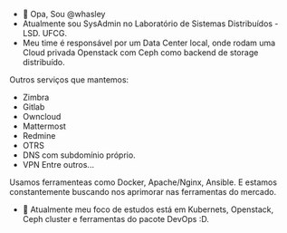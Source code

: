 - 👋 Opa, Sou @whasley
- Atualmente sou SysAdmin no Laboratório de Sistemas Distribuídos - LSD. UFCG.
- Meu time é responsável por um Data Center local, onde rodam uma Cloud privada Openstack com Ceph como backend de storage distribuído.

Outros serviços que mantemos:
- Zimbra
- Gitlab
- Owncloud
- Mattermost
- Redmine
- OTRS
- DNS com subdomínio próprio.
- VPN
Entre outros...

Usamos ferramenteas como Docker, Apache/Nginx, Ansible. E estamos constantemente buscando nos aprimorar nas ferramentas do mercado.

- 💞️ Atualmente meu foco de estudos está em Kubernets, Openstack, Ceph cluster e ferramentas do pacote DevOps :D.

<!---
whasley/whasley is a ✨ special ✨ repository because its `README.md` (this file) appears on your GitHub profile.
You can click the Preview link to take a look at your changes.
--->
